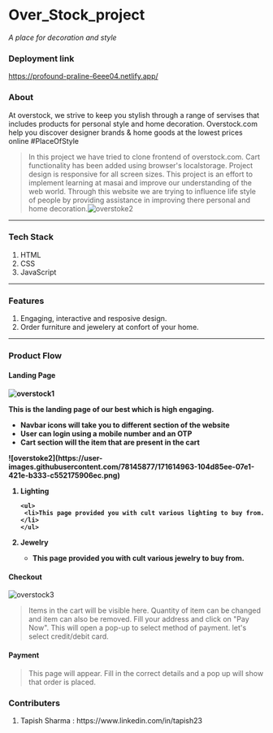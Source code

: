 # Over_Stock_project
_A place for decoration and style_
<!-- <hr> -->

<h3> Deployment link </h3>

<a href="https://profound-praline-6eee04.netlify.app/" target="_blank">https://profound-praline-6eee04.netlify.app/

<h3> About </h3>

At overstock, we strive to keep you stylish through a range of servises that includes products for personal style and home decoration. Overstock.com help you discover designer brands & home goods at the lowest prices online #PlaceOfStyle 

> In this project we have tried to clone frontend of overstock.com. Cart functionality has been added using browser's localstorage. Project design is responsive for all screen sizes. This project is an effort to implement learning at masai and improve our understanding of the web world.  Through this website we are trying to influence life style of people by providing assistance in improving there personal and home decoration.![overstoke2](https://user-images.githubusercontent.com/78145877/171614902-c3e87616-8e7b-4eef-8ced-2fd82f357b1e.png)


<hr>
<h3> Tech Stack </h3>
 
 
<ol>
 <li>HTML</li> 
 <li>CSS</li> 
 <li>JavaScript</li> 
</ol>

 <hr>
 
 <h3>Features</h3>
 
 1. Engaging, interactive and resposive design.
 2. Order furniture and jewelery at confort of your home.

 <hr>
 
 <h3> Product Flow </h3>
 
 <h4> Landing Page <h4>

 ![overstock1](https://user-images.githubusercontent.com/78145877/171613955-f2eedd46-03a2-4a52-8b10-162c7a4e2dd6.png)

  <p>This is the landing page of our best which is high engaging.</P>
  
  <ul>
   <li>Navbar icons will take you to different section of the website</li>
   <li>User can login using a mobile number and an OTP</li>
   <li>Cart section will the item that are present in the cart</li>
  </ul> 
  ![overstoke2](https://user-images.githubusercontent.com/78145877/171614963-104d85ee-07e1-421e-b333-c552175906ec.png)

  <ol>

   <li>Lighting</li>
      
    <ul>
     <li>This page provided you with cult various lighting to buy from.</li>
    </ul>
   <li>Jewelry</li>
    <ul>
     <li>This page provided you with cult various jewelry to buy from.</li>
    </ul>
  </ol>
  
  <h4> Checkout </h4>
  

  ![overstock3](https://user-images.githubusercontent.com/78145877/171614021-6e68fa67-505b-4988-8444-dc47cd18e403.png)
  > Items in the cart will be visible here. Quantity of item can be changed and item can also be removed. Fill your address and click on "Pay Now". This will open a pop-up to select method of payment. let's select credit/debit card. 
  
  
  <h4> Payment </h4>
 
  
  > This page will appear. Fill in the correct details and a pop up will show that order is placed. 
  




 <h3>Contributers </h3>
 <ol>
  
<!--   <a href="www.linkedin.com/in/tapish23"> LinkedIn </a> </li> -->
<!--   https://github.com/kakashi10-23 -->
<!--   <li>Tapish Sharma: <a href="https://github.com/kakashi10-23"> Github </a>  <a href="www.linkedin.com/in/tapish23"> LinkedIn </a> </li> -->
  
  <li>Tapish Sharma : https://www.linkedin.com/in/tapish23 </li>
  

 </ol>
